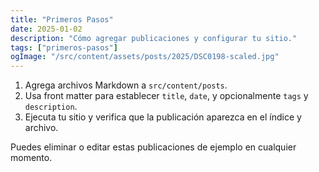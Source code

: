 ```yaml
---
title: "Primeros Pasos"
date: 2025-01-02
description: "Cómo agregar publicaciones y configurar tu sitio."
tags: ["primeros-pasos"]
ogImage: "/src/content/assets/posts/2025/DSC0198-scaled.jpg"
---
```


1. Agrega archivos Markdown a `src/content/posts`.
2. Usa front matter para establecer `title`, `date`, y opcionalmente `tags` y `description`.
3. Ejecuta tu sitio y verifica que la publicación aparezca en el índice y archivo.

Puedes eliminar o editar estas publicaciones de ejemplo en cualquier momento.